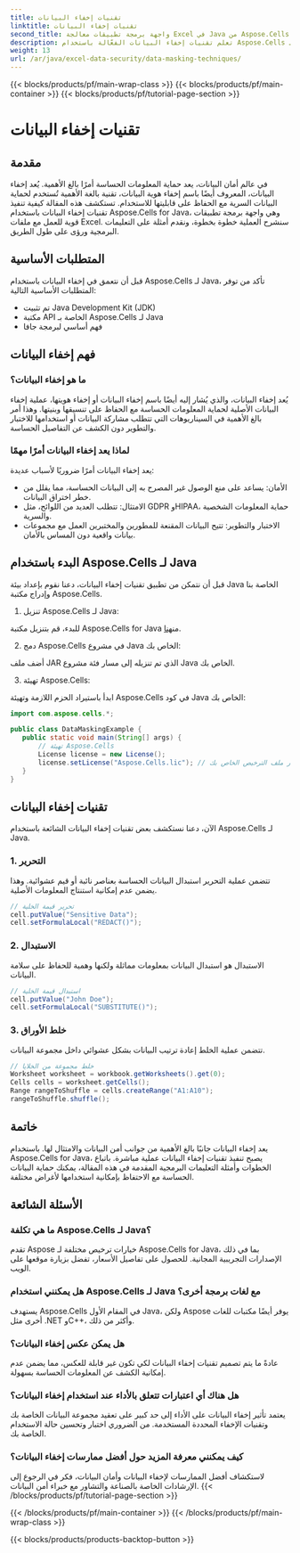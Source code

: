 ```yaml
---
title: تقنيات إخفاء البيانات
linktitle: تقنيات إخفاء البيانات
second_title: واجهة برمجة تطبيقات معالجة Excel في Java من Aspose.Cells
description: تعلم تقنيات إخفاء البيانات الفعّالة باستخدام Aspose.Cells لـ Java. حماية المعلومات الحساسة مع الحفاظ على سلامة البيانات.
weight: 13
url: /ar/java/excel-data-security/data-masking-techniques/
---
```


{{< blocks/products/pf/main-wrap-class >}}
{{< blocks/products/pf/main-container >}}
{{< blocks/products/pf/tutorial-page-section >}}

# تقنيات إخفاء البيانات


## مقدمة

في عالم أمان البيانات، يعد حماية المعلومات الحساسة أمرًا بالغ الأهمية. يُعد إخفاء البيانات، المعروف أيضًا باسم إخفاء هوية البيانات، تقنية بالغة الأهمية تُستخدم لحماية البيانات السرية مع الحفاظ على قابليتها للاستخدام. تستكشف هذه المقالة كيفية تنفيذ تقنيات إخفاء البيانات باستخدام Aspose.Cells for Java، وهي واجهة برمجة تطبيقات قوية للعمل مع ملفات Excel. سنشرح العملية خطوة بخطوة، ونقدم أمثلة على التعليمات البرمجية ورؤى على طول الطريق.

## المتطلبات الأساسية

قبل أن نتعمق في إخفاء البيانات باستخدام Aspose.Cells لـ Java، تأكد من توفر المتطلبات الأساسية التالية:

- تم تثبيت Java Development Kit (JDK)
- مكتبة API الخاصة بـ Aspose.Cells لـ Java
- فهم أساسي لبرمجة جافا

## فهم إخفاء البيانات

### ما هو إخفاء البيانات؟

يُعد إخفاء البيانات، والذي يُشار إليه أيضًا باسم إخفاء البيانات أو إخفاء هويتها، عملية إخفاء البيانات الأصلية لحماية المعلومات الحساسة مع الحفاظ على تنسيقها وبنيتها. وهذا أمر بالغ الأهمية في السيناريوهات التي تتطلب مشاركة البيانات أو استخدامها للاختبار والتطوير دون الكشف عن التفاصيل الحساسة.

### لماذا يعد إخفاء البيانات أمرًا مهمًا

يعد إخفاء البيانات أمرًا ضروريًا لأسباب عديدة:

- الأمان: يساعد على منع الوصول غير المصرح به إلى البيانات الحساسة، مما يقلل من خطر اختراق البيانات.
- الامتثال: تتطلب العديد من اللوائح، مثل GDPR وHIPAA، حماية المعلومات الشخصية والسرية.
- الاختبار والتطوير: تتيح البيانات المقنعة للمطورين والمختبرين العمل مع مجموعات بيانات واقعية دون المساس بالأمان.

## البدء باستخدام Aspose.Cells لـ Java

قبل أن نتمكن من تطبيق تقنيات إخفاء البيانات، دعنا نقوم بإعداد بيئة Java الخاصة بنا وإدراج مكتبة Aspose.Cells.

1. تنزيل Aspose.Cells لـ Java:

 للبدء، قم بتنزيل مكتبة Aspose.Cells for Java من[هنا](https://releases.aspose.com/cells/java/).

2. دمج Aspose.Cells في مشروع Java الخاص بك:

أضف ملف JAR الذي تم تنزيله إلى مسار فئة مشروع Java الخاص بك.

3. تهيئة Aspose.Cells:

ابدأ باستيراد الحزم اللازمة وتهيئة Aspose.Cells في كود Java الخاص بك:

```java
import com.aspose.cells.*;

public class DataMaskingExample {
   public static void main(String[] args) {
	   // تهيئة Aspose.Cells
	   License license = new License();
	   license.setLicense("Aspose.Cells.lic"); // استبدله بمسار ملف الترخيص الخاص بك
   }
}
```

## تقنيات إخفاء البيانات

الآن، دعنا نستكشف بعض تقنيات إخفاء البيانات الشائعة باستخدام Aspose.Cells لـ Java.

### 1. التحرير

تتضمن عملية التحرير استبدال البيانات الحساسة بعناصر نائبة أو قيم عشوائية. وهذا يضمن عدم إمكانية استنتاج المعلومات الأصلية.

```java
// تحرير قيمة الخلية
cell.putValue("Sensitive Data");
cell.setFormulaLocal("REDACT()");
```

### 2. الاستبدال

الاستبدال هو استبدال البيانات بمعلومات مماثلة ولكنها وهمية للحفاظ على سلامة البيانات.

```java
// استبدال قيمة الخلية
cell.putValue("John Doe");
cell.setFormulaLocal("SUBSTITUTE()");
```

### 3. خلط الأوراق

تتضمن عملية الخلط إعادة ترتيب البيانات بشكل عشوائي داخل مجموعة البيانات.

```java
// خلط مجموعة من الخلايا
Worksheet worksheet = workbook.getWorksheets().get(0);
Cells cells = worksheet.getCells();
Range rangeToShuffle = cells.createRange("A1:A10");
rangeToShuffle.shuffle();
```

## خاتمة

يعد إخفاء البيانات جانبًا بالغ الأهمية من جوانب أمن البيانات والامتثال لها. باستخدام Aspose.Cells for Java، يصبح تنفيذ تقنيات إخفاء البيانات عملية مباشرة. باتباع الخطوات وأمثلة التعليمات البرمجية المقدمة في هذه المقالة، يمكنك حماية البيانات الحساسة مع الاحتفاظ بإمكانية استخدامها لأغراض مختلفة.

## الأسئلة الشائعة

### ما هي تكلفة Aspose.Cells لـ Java؟

تقدم Aspose خيارات ترخيص مختلفة لـ Aspose.Cells for Java، بما في ذلك الإصدارات التجريبية المجانية. للحصول على تفاصيل الأسعار، تفضل بزيارة موقعها على الويب.

### هل يمكنني استخدام Aspose.Cells لـ Java مع لغات برمجة أخرى؟

يستهدف Aspose.Cells في المقام الأول Java، ولكن Aspose يوفر أيضًا مكتبات للغات أخرى مثل .NET وC++، وأكثر من ذلك.

### هل يمكن عكس إخفاء البيانات؟

عادةً ما يتم تصميم تقنيات إخفاء البيانات لكي تكون غير قابلة للعكس، مما يضمن عدم إمكانية الكشف عن المعلومات الحساسة بسهولة.

### هل هناك أي اعتبارات تتعلق بالأداء عند استخدام إخفاء البيانات؟

يعتمد تأثير إخفاء البيانات على الأداء إلى حد كبير على تعقيد مجموعة البيانات الخاصة بك وتقنيات الإخفاء المحددة المستخدمة. من الضروري اختبار وتحسين حالة الاستخدام الخاصة بك.

### كيف يمكنني معرفة المزيد حول أفضل ممارسات إخفاء البيانات؟

لاستكشاف أفضل الممارسات لإخفاء البيانات وأمان البيانات، فكر في الرجوع إلى الإرشادات الخاصة بالصناعة والتشاور مع خبراء أمن البيانات.
{{< /blocks/products/pf/tutorial-page-section >}}

{{< /blocks/products/pf/main-container >}}
{{< /blocks/products/pf/main-wrap-class >}}

{{< blocks/products/products-backtop-button >}}
